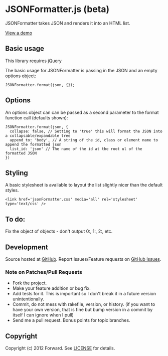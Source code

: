 # JSONFormatter.js (beta)

JSONFormatter takes JSON and renders it into an HTML list.

[View a demo](http://forward.github.com/json-formatter/)

## Basic usage

This library requires jQuery

The basic usage for JSONFormatter is passing in the JSON and an empty options object:

    JSONFormatter.format(json, {});

## Options

An options object can can be passed as a second parameter to the format function call (defaults shown):

    JSONFormatter.format(json, {
      collapse: false, // Setting to 'true' this will format the JSON into a collapsable/expandable tree
      append_to: 'body', // A string of the id, class or element name to append the formatted json
      list_id: 'json' // The name of the id at the root ul of the formatted JSON
    })

## Styling

A basic stylesheet is available to layout the list slightly nicer than the default styles.

    <link href='jsonFormatter.css' media='all' rel='stylesheet' type='text/css' />
    
## To do:

Fix the object of objects - don't output 0:, 1:, 2:, etc.

## Development

Source hosted at [GitHub](http://github.com/forward/json-formatter).
Report Issues/Feature requests on [GitHub Issues](http://github.com/forward/json-formatter/issues).

### Note on Patches/Pull Requests

 * Fork the project.
 * Make your feature addition or bug fix.
 * Add tests for it. This is important so I don't break it in a
   future version unintentionally.
 * Commit, do not mess with rakefile, version, or history.
   (if you want to have your own version, that is fine but bump version in a commit by itself I can ignore when I pull)
 * Send me a pull request. Bonus points for topic branches.

## Copyright

Copyright (c) 2012 Forward. See [LICENSE](https://github.com/forward/json-formatter/blob/master/LICENSE) for details.